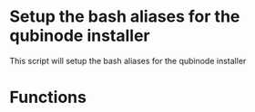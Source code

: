 # Setup the bash aliases for the qubinode installer

This script will setup the bash aliases for the qubinode installer

# Functions



